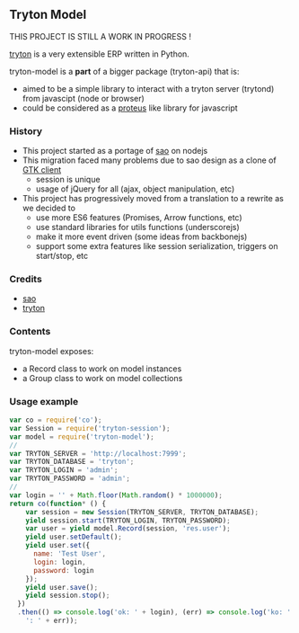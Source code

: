 ## Tryton Model

THIS PROJECT IS STILL A WORK IN PROGRESS !

[tryton](http://www.tryton.org/) is a very extensible ERP written in Python.

tryton-model is a **part** of a bigger package (tryton-api) that is:
- aimed to be a simple library to interact with a tryton server (trytond) from javascipt (node or browser)
- could be considered as a [proteus](https://github.com/tryton/proteus) like library for javascript

### History

- This project started as a portage of [sao](https://github.com/tryton/sao) on nodejs
- This migration faced many problems due to sao design as a clone of [GTK client](https://github.com/tryton/tryton)
    - session is unique
    - usage of jQuery for all (ajax, object manipulation, etc)
- This project has progressively moved from a translation to a rewrite as we decided to
    - use more ES6 features (Promises, Arrow functions, etc)
    - use standard libraries for utils functions (underscorejs)
    - make it more event driven (some ideas from backbonejs)
    - support some extra features like session serialization, triggers on start/stop, etc

### Credits

- [sao](https://github.com/tryton/sao)
- [tryton](https://github.com/tryton/tryton)

### Contents

tryton-model exposes:
- a Record class to work on model instances
- a Group class to work on model collections

### Usage example

```javascript
var co = require('co');
var Session = require('tryton-session');
var model = require('tryton-model');
//
var TRYTON_SERVER = 'http://localhost:7999';
var TRYTON_DATABASE = 'tryton';
var TRYTON_LOGIN = 'admin';
var TRYTON_PASSWORD = 'admin';
//
var login = '' + Math.floor(Math.random() * 1000000);
return co(function* () {
    var session = new Session(TRYTON_SERVER, TRYTON_DATABASE);
    yield session.start(TRYTON_LOGIN, TRYTON_PASSWORD);
    var user = yield model.Record(session, 'res.user');
    yield user.setDefault();
    yield user.set({
      name: 'Test User',
      login: login,
      password: login
    });
    yield user.save();
    yield session.stop();
  })
  .then(() => console.log('ok: ' + login), (err) => console.log('ko: ' + login +
    ': ' + err));
```
